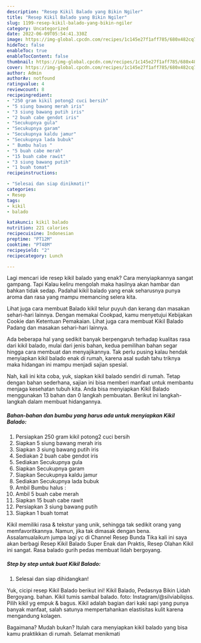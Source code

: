 ```yaml
---
description: "Resep Kikil Balado yang Bikin Ngiler"
title: "Resep Kikil Balado yang Bikin Ngiler"
slug: 1199-resep-kikil-balado-yang-bikin-ngiler
category: Uncategorized
date: 2022-06-09T05:54:41.330Z
image: https://img-global.cpcdn.com/recipes/1c145e27f1aff785/680x482cq70/kikil-balado-foto-resep-utama.jpg
hideToc: false
enableToc: true
enableTocContent: false
thumbnail: https://img-global.cpcdn.com/recipes/1c145e27f1aff785/680x482cq70/kikil-balado-foto-resep-utama.jpg
cover: https://img-global.cpcdn.com/recipes/1c145e27f1aff785/680x482cq70/kikil-balado-foto-resep-utama.jpg
author: Admin
authorAv: notfound
ratingvalue: 4
reviewcount: 8
recipeingredient:
- "250 gram kikil potong2 cuci bersih"
- "5 siung bawang merah iris"
- "3 siung bawang putih iris"
- "2 buah cabe gendot iris"
- "Secukupnya gula"
- "Secukupnya garam"
- "Secukupnya kaldu jamur"
- "Secukupnya lada bubuk"
- " Bumbu halus "
- "5 buah cabe merah"
- "15 buah cabe rawit"
- "3 siung bawang putih"
- "1 buah tomat"
recipeinstructions:

- "Selesai dan siap dinikmati!"
categories:
- Resep
tags:
- kikil
- balado

katakunci: kikil balado 
nutrition: 221 calories
recipecuisine: Indonesian
preptime: "PT12M"
cooktime: "PT48M"
recipeyield: "2"
recipecategory: Lunch

---
```



Lagi mencari ide resep kikil balado yang enak? Cara menyiapkannya sangat gampang. Tapi Kalau keliru mengolah maka hasilnya akan hambar dan bahkan tidak sedap. Padahal kikil balado yang enak seharusnya punya aroma dan rasa yang mampu memancing selera kita.


Lihat juga cara membuat Balado kikil telur puyuh dan kerang dan masakan sehari-hari lainnya. Dengan memakai Cookpad, kamu menyetujui Kebijakan Cookie dan Ketentuan Pemakaian. Lihat juga cara membuat Kikil Balado Padang dan masakan sehari-hari lainnya.

Ada beberapa hal yang sedikit banyak berpengaruh terhadap kualitas rasa dari kikil balado, mulai dari jenis bahan, kedua pemilihan bahan segar hingga cara membuat dan menyajikannya. Tak perlu pusing kalau hendak menyiapkan kikil balado enak di rumah, karena asal sudah tahu triknya maka hidangan ini mampu menjadi sajian spesial.


Nah, kali ini kita coba, yuk, siapkan kikil balado sendiri di rumah. Tetap dengan bahan sederhana, sajian ini bisa memberi manfaat untuk membantu menjaga kesehatan tubuh kita. Anda bisa menyiapkan Kikil Balado menggunakan 13 bahan dan 0 langkah pembuatan. Berikut ini langkah-langkah dalam membuat hidangannya.

<!--inarticleads1-->

##### Bahan-bahan dan bumbu yang harus ada untuk menyiapkan Kikil Balado:

1. Persiapkan 250 gram kikil potong2 cuci bersih
1. Siapkan 5 siung bawang merah iris
1. Siapkan 3 siung bawang putih iris
1. Sediakan 2 buah cabe gendot iris
1. Sediakan Secukupnya gula
1. Siapkan Secukupnya garam
1. Siapkan Secukupnya kaldu jamur
1. Sediakan Secukupnya lada bubuk
1. Ambil  Bumbu halus :
1. Ambil 5 buah cabe merah
1. Siapkan 15 buah cabe rawit
1. Persiapkan 3 siung bawang putih
1. Siapkan 1 buah tomat


Kikil memiliki rasa &amp; tekstur yang unik, sehingga tak sedikit orang yang memfavoritkannya. Namun, jika tak dimasak dengan bena. Assalamualaikum jumpa lagi yc di Channel Resep Bunda Tika kali ini saya akan berbagi Resep Kikil Balado Super Enak dan Praktis, Resep Olahan Kikil ini sangat. Rasa balado gurih pedas membuat lidah bergoyang. 

<!--inarticleads2-->

##### Step by step untuk buat Kikil Balado:


1. Selesai dan siap dihidangkan!

Yuk, cicipi resep Kikil Balado berikut ini! Kikil Balado, Pedasnya Bikin Lidah Bergoyang. bahan. Kikil tumis sambal balado. foto: Instagram/@silviabilqiss. Pilih kikil yg empuk &amp; bagus. Kikil adalah bagian dari kaki sapi yang punya banyak manfaat, salah satunya mempertahankan elastisitas kulit karena mengandung kolagen. 

Bagaimana? Mudah bukan? Itulah cara menyiapkan kikil balado yang bisa kamu praktikkan di rumah. Selamat menikmati
